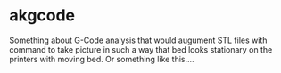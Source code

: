 # akgcode

Something about G-Code analysis that would augument STL files with command to take picture in such a way that bed looks stationary on the printers with moving bed. Or something like this....
